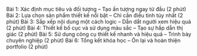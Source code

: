 Bài 1: Xác định mục tiêu và đối tượng – Tạo ấn tượng ngay từ đầu (2 phút)
Bài 2: Lựa chọn sản phẩm thiết kế nổi bật – Chỉ cần điều tinh túy nhất (2 phút)
Bài 3: Sắp xếp nội dung một cách logic – Dẫn dắt người xem hiệu quả (2 phút)
Bài 4: Thiết kế bố cục và sử dụng màu sắc – Tạo sự hấp dẫn thị giác (2 phút)
Bài 5: Sử dụng công cụ thiết kế nhanh và hiệu quả – Trình bày chuyên nghiệp (2 phút)
Bài 6: Tổng kết khóa học – Ôn lại và hoàn thiện portfolio (2 phút)